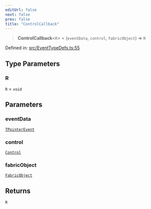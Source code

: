 ```yaml
---
editUrl: false
next: false
prev: false
title: "ControlCallback"
---
```


> **ControlCallback**\<`R`\> = (`eventData`, `control`, `fabricObject`) => `R`

Defined in: [src/EventTypeDefs.ts:55](https://github.com/fabricjs/fabric.js/blob/9a792f4b7b8031f02ec7ea4ce8c99f810e45cfec/src/EventTypeDefs.ts#L55)

## Type Parameters

### R

`R` = `void`

## Parameters

### eventData

[`TPointerEvent`](/api/type-aliases/tpointerevent/)

### control

[`Control`](/api/classes/control/)

### fabricObject

[`FabricObject`](/api/classes/fabricobject/)

## Returns

`R`
